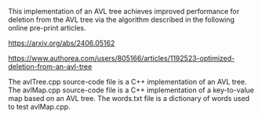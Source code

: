 This implementation of an AVL tree achieves improved performance for deletion from the AVL tree via the algorithm described in the following online pre-print articles.

https://arxiv.org/abs/2406.05162

https://www.authorea.com/users/805166/articles/1192523-optimized-deletion-from-an-avl-tree

The avlTree.cpp source-code file is a C++ implementation of an AVL tree. The avlMap.cpp source-code file is a C++ implementation of a key-to-value map based on an AVL tree. The words.txt file is a dictionary of words used to test avlMap.cpp.
